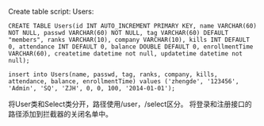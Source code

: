 Create table script:
Users:
``` mysql
CREATE TABLE Users(id INT AUTO_INCREMENT PRIMARY KEY, name VARCHAR(60) NOT NULL, passwd VARCHAR(60) NOT NULL, tag VARCHAR(60) DEFAULT "members", ranks VARCHAR(10), company VARCHAR(10), kills INT DEFAULT 0, attendance INT DEFAULT 0, balance DOUBLE DEFAULT 0, enrollmentTime VARCHAR(60), createtime datetime not null, updatetime datetime not null);
```
```
insert into Users(name, passwd, tag, ranks, company, kills, attendance, balance, enrollmentTime) values ('zhengde', '123456', 'Admin', 'SQ', 'ZJH', 0, 0, 100, '2014-01-01');
```

将User类和Select类分开，路径使用/user，/select区分。
将登录和注册接口的路径添加到拦截器的关闭名单中。
